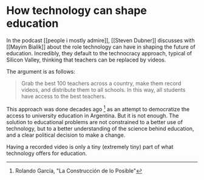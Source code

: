 # How technology can shape education

In the podcast [[people i mostly admire]], [[Steven Dubner]] discusses with [[Mayim Bialik]] about the role technology can have in shaping the future of education. Incredibly, they default to the technocracy approach, typical of Silicon Valley, thinking that teachers can be replaced by videos. 

The argument is as follows:

> Grab the best 100 teachers across a country, make them record videos, and distribute them to all schools. In this way, all students have access to the best teachers. 

This approach was done decades ago [^1] as an attempt to democratize the access to university education in Argentina. But it is not enough. The solution to educational problems are not constrained to a better use of technology, but to a better understanding of the science behind education, and a clear political decision to make a change. 

Having a recorded video is only a tiny (extremely tiny) part of what technology offers for education. 


[^1]: Rolando García, "La Construcción de lo Posible"